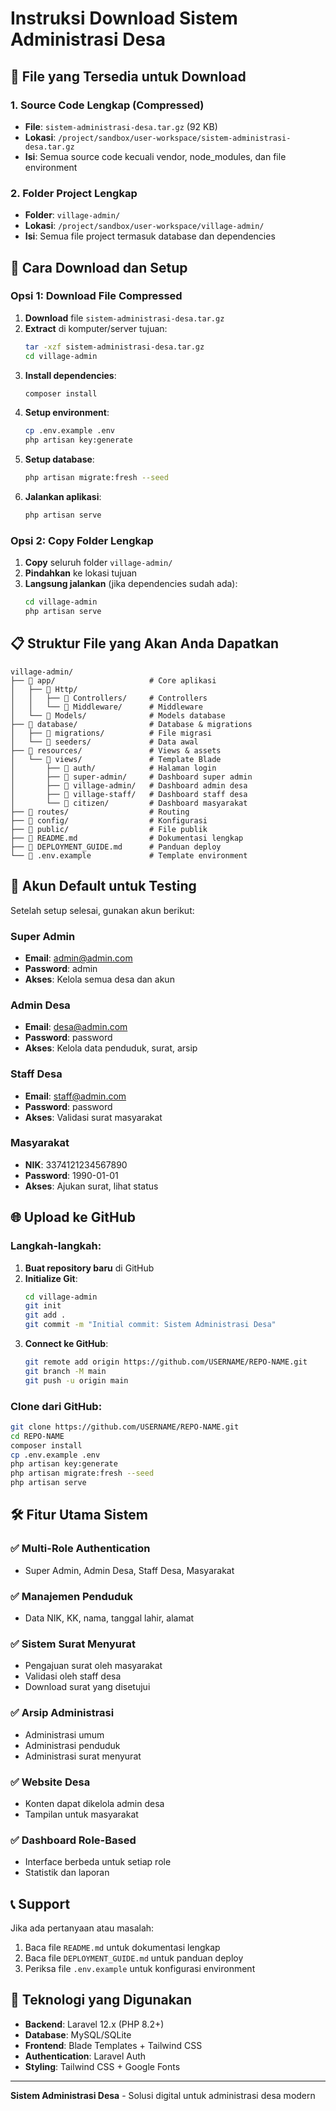 # Instruksi Download Sistem Administrasi Desa

## 📁 File yang Tersedia untuk Download

### 1. Source Code Lengkap (Compressed)
- **File**: `sistem-administrasi-desa.tar.gz` (92 KB)
- **Lokasi**: `/project/sandbox/user-workspace/sistem-administrasi-desa.tar.gz`
- **Isi**: Semua source code kecuali vendor, node_modules, dan file environment

### 2. Folder Project Lengkap
- **Folder**: `village-admin/`
- **Lokasi**: `/project/sandbox/user-workspace/village-admin/`
- **Isi**: Semua file project termasuk database dan dependencies

## 🚀 Cara Download dan Setup

### Opsi 1: Download File Compressed
1. **Download** file `sistem-administrasi-desa.tar.gz`
2. **Extract** di komputer/server tujuan:
   ```bash
   tar -xzf sistem-administrasi-desa.tar.gz
   cd village-admin
   ```
3. **Install dependencies**:
   ```bash
   composer install
   ```
4. **Setup environment**:
   ```bash
   cp .env.example .env
   php artisan key:generate
   ```
5. **Setup database**:
   ```bash
   php artisan migrate:fresh --seed
   ```
6. **Jalankan aplikasi**:
   ```bash
   php artisan serve
   ```

### Opsi 2: Copy Folder Lengkap
1. **Copy** seluruh folder `village-admin/`
2. **Pindahkan** ke lokasi tujuan
3. **Langsung jalankan** (jika dependencies sudah ada):
   ```bash
   cd village-admin
   php artisan serve
   ```

## 📋 Struktur File yang Akan Anda Dapatkan

```
village-admin/
├── 📁 app/                     # Core aplikasi
│   ├── 📁 Http/
│   │   ├── 📁 Controllers/     # Controllers
│   │   └── 📁 Middleware/      # Middleware
│   └── 📁 Models/              # Models database
├── 📁 database/                # Database & migrations
│   ├── 📁 migrations/          # File migrasi
│   └── 📁 seeders/             # Data awal
├── 📁 resources/               # Views & assets
│   └── 📁 views/               # Template Blade
│       ├── 📁 auth/            # Halaman login
│       ├── 📁 super-admin/     # Dashboard super admin
│       ├── 📁 village-admin/   # Dashboard admin desa
│       ├── 📁 village-staff/   # Dashboard staff desa
│       └── 📁 citizen/         # Dashboard masyarakat
├── 📁 routes/                  # Routing
├── 📁 config/                  # Konfigurasi
├── 📁 public/                  # File publik
├── 📄 README.md                # Dokumentasi lengkap
├── 📄 DEPLOYMENT_GUIDE.md      # Panduan deploy
└── 📄 .env.example             # Template environment
```

## 🔐 Akun Default untuk Testing

Setelah setup selesai, gunakan akun berikut:

### Super Admin
- **Email**: admin@admin.com
- **Password**: admin
- **Akses**: Kelola semua desa dan akun

### Admin Desa
- **Email**: desa@admin.com
- **Password**: password
- **Akses**: Kelola data penduduk, surat, arsip

### Staff Desa
- **Email**: staff@admin.com
- **Password**: password
- **Akses**: Validasi surat masyarakat

### Masyarakat
- **NIK**: 3374121234567890
- **Password**: 1990-01-01
- **Akses**: Ajukan surat, lihat status

## 🌐 Upload ke GitHub

### Langkah-langkah:
1. **Buat repository baru** di GitHub
2. **Initialize Git**:
   ```bash
   cd village-admin
   git init
   git add .
   git commit -m "Initial commit: Sistem Administrasi Desa"
   ```
3. **Connect ke GitHub**:
   ```bash
   git remote add origin https://github.com/USERNAME/REPO-NAME.git
   git branch -M main
   git push -u origin main
   ```

### Clone dari GitHub:
```bash
git clone https://github.com/USERNAME/REPO-NAME.git
cd REPO-NAME
composer install
cp .env.example .env
php artisan key:generate
php artisan migrate:fresh --seed
php artisan serve
```

## 🛠️ Fitur Utama Sistem

### ✅ Multi-Role Authentication
- Super Admin, Admin Desa, Staff Desa, Masyarakat

### ✅ Manajemen Penduduk
- Data NIK, KK, nama, tanggal lahir, alamat

### ✅ Sistem Surat Menyurat
- Pengajuan surat oleh masyarakat
- Validasi oleh staff desa
- Download surat yang disetujui

### ✅ Arsip Administrasi
- Administrasi umum
- Administrasi penduduk
- Administrasi surat menyurat

### ✅ Website Desa
- Konten dapat dikelola admin desa
- Tampilan untuk masyarakat

### ✅ Dashboard Role-Based
- Interface berbeda untuk setiap role
- Statistik dan laporan

## 📞 Support

Jika ada pertanyaan atau masalah:
1. Baca file `README.md` untuk dokumentasi lengkap
2. Baca file `DEPLOYMENT_GUIDE.md` untuk panduan deploy
3. Periksa file `.env.example` untuk konfigurasi environment

## 📝 Teknologi yang Digunakan

- **Backend**: Laravel 12.x (PHP 8.2+)
- **Database**: MySQL/SQLite
- **Frontend**: Blade Templates + Tailwind CSS
- **Authentication**: Laravel Auth
- **Styling**: Tailwind CSS + Google Fonts

---

**Sistem Administrasi Desa** - Solusi digital untuk administrasi desa modern
